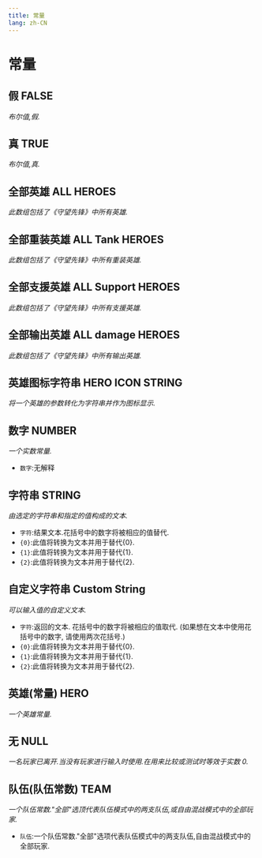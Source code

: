 ```yaml
---
title: 常量
lang: zh-CN
---
```


# 常量



## 假    FALSE

_布尔值,假._



## 真    TRUE

_布尔值,真._



## 全部英雄    ALL HEROES

_此数组包括了《守望先锋》中所有英雄._



## 全部重装英雄    ALL Tank HEROES

_此数组包括了《守望先锋》中所有重装英雄._



## 全部支援英雄    ALL Support HEROES

_此数组包括了《守望先锋》中所有支援英雄._



## 全部输出英雄    ALL damage HEROES

_此数组包括了《守望先锋》中所有输出英雄._



## 英雄图标字符串    HERO ICON STRING

_将一个英雄的参数转化为字符串并作为图标显示._



## 数字    NUMBER

_一个实数常量._

- `数字`:无解释



## 字符串    STRING

_由选定的字符串和指定的值构成的文本._

- `字符`:结果文本.花括号中的数字将被相应的值替代.
- `{0}`:此值将转换为文本并用于替代{0}.
- `{1}`:此值将转换为文本并用于替代{1}.
- `{2}`:此值将转换为文本并用于替代{2}.



## 自定义字符串    Custom String

_可以输入值的自定义文本._

- `字符`:返回的文本. 花括号中的数字将被相应的值取代. (如果想在文本中使用花括号中的数字, 请使用两次花括号.)
- `{0}`:此值将转换为文本并用于替代{0}.
- `{1}`:此值将转换为文本并用于替代{1}.
- `{2}`:此值将转换为文本并用于替代{2}.



## 英雄(常量)    HERO

_一个英雄常量._



## 无    NULL

_一名玩家已离开.当没有玩家进行输入时使用.在用来比较或测试时等效于实数 0._



## 队伍(队伍常数)    TEAM

_一个队伍常数."全部"选顶代表队伍模式中的两支队伍,或自由混战模式中的全部玩家._

- `队伍`:一个队伍常数."全部"选项代表队伍模式中的两支队伍,自由混战模式中的全部玩家.

